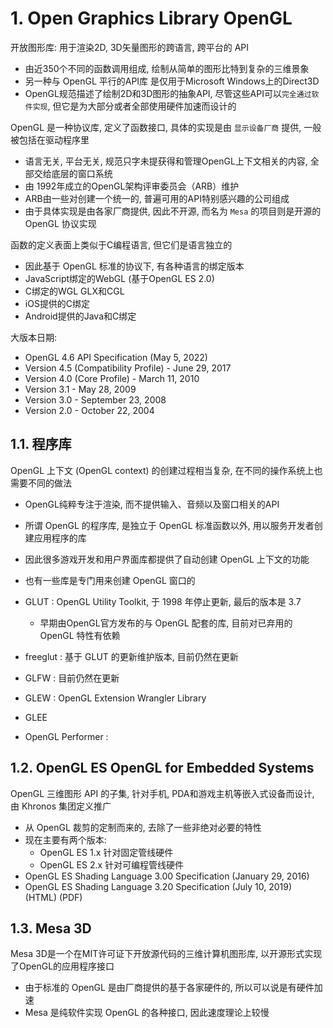 # 1. Open Graphics Library OpenGL

开放图形库: 用于渲染2D, 3D矢量图形的跨语言, 跨平台的 API
* 由近350个不同的函数调用组成, 绘制从简单的图形比特到复杂的三维景象
* 另一种与 OpenGL 平行的API库 是仅用于Microsoft Windows上的Direct3D
* OpenGL规范描述了绘制2D和3D图形的抽象API, 尽管这些API可以`完全通过软件实现`, 但它是为大部分或者全部使用硬件加速而设计的


OpenGL 是一种协议库, 定义了函数接口, 具体的实现是由 `显示设备厂商` 提供, 一般被包括在驱动程序里
* 语言无关, 平台无关, 规范只字未提获得和管理OpenGL上下文相关的内容, 全部交给底层的窗口系统
* 由 1992年成立的OpenGL架构评审委员会（ARB）维护
* ARB由一些对创建一个统一的, 普遍可用的API特别感兴趣的公司组成
* 由于具体实现是由各家厂商提供, 因此不开源, 而名为 `Mesa` 的项目则是开源的 OpenGL 协议实现

函数的定义表面上类似于C编程语言, 但它们是语言独立的
* 因此基于 OpenGL 标准的协议下, 有各种语言的绑定版本
* JavaScript绑定的WebGL (基于OpenGL ES 2.0)
* C绑定的WGL GLX和CGL
* iOS提供的C绑定
* Android提供的Java和C绑定

大版本日期:
* OpenGL 4.6 API Specification (May 5, 2022) 
* Version 4.5 (Compatibility Profile) - June 29,
2017
* Version 4.0 (Core Profile) - March 11, 2010
* Version 3.1 - May 28, 2009
* Version 3.0 - September 23, 2008
* Version 2.0 - October 22, 2004
 
## 1.1. 程序库

OpenGL 上下文 (OpenGL context) 的创建过程相当复杂, 在不同的操作系统上也需要不同的做法  
* OpenGL纯粹专注于渲染, 而不提供输入、音频以及窗口相关的API
* 所谓 OpenGL 的程序库, 是独立于 OpenGL 标准函数以外, 用以服务开发者创建应用程序的库  
* 因此很多游戏开发和用户界面库都提供了自动创建 OpenGL 上下文的功能
* 也有一些库是专门用来创建 OpenGL 窗口的


* GLUT  : OpenGL Utility Toolkit, 于 1998 年停止更新, 最后的版本是 3.7
  * 早期由OpenGL官方发布的与 OpenGL 配套的库, 目前对已弃用的 OpenGL 特性有依赖
* freeglut : 基于 GLUT 的更新维护版本, 目前仍然在更新
* GLFW  : 目前仍然在更新
* GLEW  : OpenGL Extension Wrangler Library
* GLEE
* OpenGL Performer  : 

## 1.2. OpenGL ES OpenGL for Embedded Systems

OpenGL 三维图形 API 的子集, 针对手机, PDA和游戏主机等嵌入式设备而设计, 由 Khronos 集团定义推广
* 从 OpenGL 裁剪的定制而来的, 去除了一些非绝对必要的特性
* 现在主要有两个版本:
  * OpenGL ES 1.x 针对固定管线硬件
  * OpenGL ES 2.x 针对可编程管线硬件
* OpenGL ES Shading Language 3.00 Specification (January 29, 2016)
* OpenGL ES Shading Language 3.20 Specification (July 10, 2019) (HTML) (PDF) 



## 1.3. Mesa 3D

Mesa 3D是一个在MIT许可证下开放源代码的三维计算机图形库, 以开源形式实现了OpenGL的应用程序接口
* 由于标准的 OpenGL 是由厂商提供的基于各家硬件的, 所以可以说是有硬件加速
* Mesa 是纯软件实现 OpenGL 的各种接口, 因此速度理论上较慢

